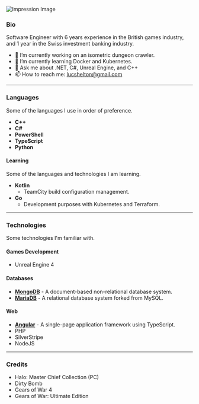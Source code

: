 ![Impression Image](https://i.imgur.com/6d95elJ.png)
### Bio
Software Engineer with 6 years experience in the British games industry, and 1 year in the Swiss investment banking industry.

- 🔭 I’m currently working on an isometric dungeon crawler.
- 🌱 I’m currently learning Docker and Kubernetes.
- 💬 Ask me about .NET, C#, Unreal Engine, and C++
- 📫 How to reach me: lucshelton@gmail.com

---

### Languages
Some of the languages I use in order of preference.
- **C++**
- **C#**
- **PowerShell**
- **TypeScript**
- **Python**

#### Learning
Some of the languages and technologies I am learning.
- **Kotlin**
  - TeamCity build configuration management.
- **Go**
  - Development purposes with Kubernetes and Terraform.

---

### Technologies
Some technologies I'm familiar with.
#### Games Development
- Unreal Engine 4
#### Databases
- **[MongoDB](https://www.mongodb.com/)** - A document-based non-relational database system.
- **[MariaDB](https://mariadb.org/)** - A relational database system forked from MySQL.
#### Web
- **[Angular](https://angular.io/)** - A single-page application framework using TypeScript.
- PHP
- SilverStripe
- NodeJS

---

### Credits
- Halo: Master Chief Collection (PC)
- Dirty Bomb
- Gears of War 4
- Gears of War: Ultimate Edition

<!--
**LoveDuckie/LoveDuckie** is a ✨ _special_ ✨ repository because its `README.md` (this file) appears on your GitHub profile.

Here are some ideas to get you started:

- 🔭 I’m currently working on ...
- 🌱 I’m currently learning ...
- 👯 I’m looking to collaborate on ...
- 🤔 I’m looking for help with ...
- 💬 Ask me about ...
- 📫 How to reach me: ...
- 😄 Pronouns: ...
- ⚡ Fun fact: ...
-->
